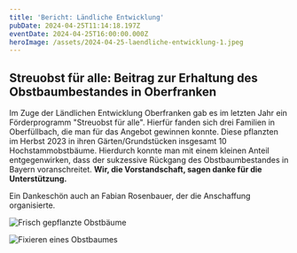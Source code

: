 ```yaml
---
title: 'Bericht: Ländliche Entwicklung'
pubDate: 2024-04-25T11:14:18.197Z
eventDate: 2024-04-25T16:00:00.000Z
heroImage: /assets/2024-04-25-laendliche-entwicklung-1.jpeg
---
```

## Streuobst für alle: Beitrag zur Erhaltung des Obstbaumbestandes in Oberfranken

Im Zuge der Ländlichen Entwicklung Oberfranken gab es im letzten Jahr ein Förderprogramm "Streuobst für alle". Hierfür fanden sich drei Familien in Oberfüllbach, die man für das Angebot gewinnen konnte. Diese pflanzten im Herbst 2023 in ihren Gärten/Grundstücken insgesamt 10 Hochstammobstbäume. Hierdurch konnte man mit einem kleinen Anteil entgegenwirken, dass der sukzessive Rückgang des Obstbaumbestandes in Bayern voranschreitet. **Wir, die Vorstandschaft, sagen danke für die Unterstützung.**

Ein Dankeschön auch an Fabian Rosenbauer, der die Anschaffung organisierte.

![Frisch gepflanzte Obstbäume](/assets/2024-04-25-laendliche-entwicklung-2.jpeg)

![Fixieren eines Obstbaumes](/assets/2024-04-25-laendliche-entwicklung-3.jpeg)